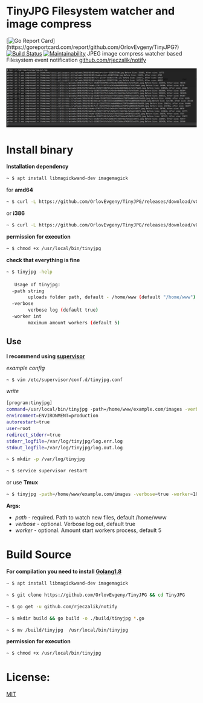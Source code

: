 # TinyJPG Filesystem watcher and image compress
[![Go Report Card](https://goreportcard.com/badge/github.com/OrlovEvgeny/TinyJPG?)](https://goreportcard.com/report/github.com/OrlovEvgeny/TinyJPG?)
[![Build Status](https://travis-ci.org/OrlovEvgeny/TinyJPG.svg?branch=master)](https://travis-ci.org/OrlovEvgeny/TinyJPG)
[![Maintainability](https://api.codeclimate.com/v1/badges/89f33892db95130c5b3a/maintainability)](https://codeclimate.com/github/OrlovEvgeny/TinyJPG/maintainability)
JPEG image compress watcher based Filesystem event notification [github.com/rjeczalik/notify](https://github.com/rjeczalik/notify)

![screenshot](doc/screen.png "compress example")


# Install binary

**Installation dependency**
```bash
~ $ apt install libmagickwand-dev imagemagick
```

for **amd64**
````bash
~ $ curl -L https://github.com/OrlovEvgeny/TinyJPG/releases/download/v0.0.7-beta/tinyjpg-amd64 --output /usr/local/bin/tinyjpg
````
 or **i386**
````bash
~ $ curl -L https://github.com/OrlovEvgeny/TinyJPG/releases/download/v0.0.7-beta/tinyjpg-386 --output /usr/local/bin/tinyjpg
````

**permission for execution**
````bash
~ $ chmod +x /usr/local/bin/tinyjpg
````

**check that everything is fine**
````bash
~ $ tinyjpg -help

   Usage of tinyjpg:
  -path string
    	uploads folder path, default - /home/www (default "/home/www")
  -verbose
    	verbose log (default true)
  -worker int
    	maximum amount workers (default 5)

````

## Use
**I recommend using [supervisor](http://blog.questionable.services/article/running-go-applications-in-the-background/)**

*example config*
```bash
~ $ vim /etc/supervisor/conf.d/tinyjpg.conf
```
*write*
```bash
[program:tinyjpg]
command=/usr/local/bin/tinyjpg -path=/home/www/example.com/images -verbose=true -worker=10
environment=ENVIRONMENT=production
autorestart=true
user=root
redirect_stderr=true
stderr_logfile=/var/log/tinyjpg/log.err.log
stdout_logfile=/var/log/tinyjpg/log.out.log
```

```bash
~ $ mkdir -p /var/log/tinyjpg
```

```bash
~ $ service supervisor restart
```

or use **Tmux**

```bash
~ $ tinyjpg -path=/home/www/example.com/images -verbose=true -worker=10
```

**Args:**
* *path* - required. Path to watch new files, default /home/www
* *verbose* - optional. Verbose log out, default true
* *worker* - optional. Amount start workers process, default 5




# Build Source

**For compilation you need to install [Golang1.8](https://medium.com/@patdhlk/how-to-install-go-1-8-on-ubuntu-16-04-710967aa53c9)**

```bash
~ $ apt install libmagickwand-dev imagemagick
```

```bash
~ $ git clone https://github.com/OrlovEvgeny/TinyJPG && cd TinyJPG
```

```bash
~ $ go get -u github.com/rjeczalik/notify
```

```bash
~ $ mkdir build && go build -o ./build/tinyjpg *.go
```

```bash
~ $ mv /build/tinyjpg  /usr/local/bin/tinyjpg
```
**permission for execution**
````bash
~ $ chmod +x /usr/local/bin/tinyjpg
````

# License:

[MIT](LICENSE)
